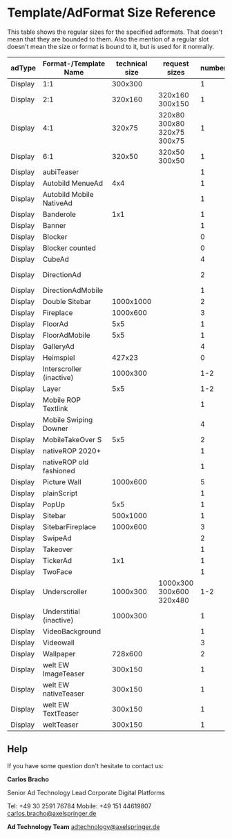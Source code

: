 # Template/AdFormat Size Reference

This table shows the regular sizes for the specified adformats. 
That doesn't mean that they are bounded to them. 
Also the mention of a regular slot doesn't mean the size or format is bound to it, 
but is used for it normally.

adType | Format-/Template Name    | technical size | request sizes | numberOfBanners | regular slot(s)
--- |--------------------------|----------------| -- | --- | --- 
Display | 1:1                      | 300x300        |  | 1 | mrec, teaser
Display | 2:1                      | 320x160        | 320x160<br/>300x150 | 1 | banner, mrec, teaser
Display | 4:1                      | 320x75         | 320x80<br/>300x80<br/>320x75<br/>300x75 | 1 | banner, mrec, teaser
Display | 6:1                      | 320x50         | 320x50<br/>300x50<br/> | 1 | banner, mrec, teaser
Display | aubiTeaser               |                |  | 1 | mrec, teaser
Display | Autobild MenueAd         | 4x4            |  | 1 | menuead
Display | Autobild Mobile NativeAd |                |  | 1 | mrec, teaser
Display | Banderole                | 1x1            |  | 1 | inpage
Display | Banner                   |                |  | 1 | all
Display | Blocker                  |                |  | 0 | all
Display | Blocker counted          |                |  | 0 | all
Display | CubeAd                   |                |  | 4 | all
Display | DirectionAd              |                |  | 2 | superbanner, billboard
Display | DirectionAdMobile        |                |  | 1 | banner2
Display | Double Sitebar           | 1000x1000      |  | 2 | sky
Display | Fireplace                | 1000x600       |  | 3 | superbanner
Display | FloorAd                  | 5x5            |  | 1 | inpage
Display | FloorAdMobile            | 5x5            |  | 1 | inpage
Display | GalleryAd                |                |  | 4 | banner
Display | Heimspiel                | 427x23         |  | 0 | betad
Display | Interscroller (inactive) | 1000x300       |  | 1-2 | inpage, mrec
Display | Layer                    | 5x5            |  | 1-2 | inpage
Display | Mobile ROP Textlink      |                |  | 1 | mrec, teaser
Display | Mobile Swiping Downer    |                |  | 4 | banner
Display | MobileTakeOver S         | 5x5            |  | 2 | inpage
Display | nativeROP 2020+          |                |  | 1 | mrec, teaser
Display | nativeROP old fashioned  |                |  | 1 | mrec, teaser
Display | Picture Wall             | 1000x600       |  | 5 | superbanner
Display | plainScript              |                |  | 1 | all
Display | PopUp                    | 5x5            |  | 1 | inpage
Display | Sitebar                  | 500x1000       |  | 1 | sky
Display | SitebarFireplace         | 1000x600       |  | 3 | superbanner
Display | SwipeAd                  |                |  | 2 | banner2
Display | Takeover                 |                |  | 1 | all
Display | TickerAd                 | 1x1            |  | 1 | inpage
Display | TwoFace                  |                |  | 1 | superbanner
Display | Underscroller            | 1000x300       | 1000x300<br/>300x600<br/>320x480 | 1-2 | inpage, mrec
Display | Understitial (inactive)  | 1000x300       |  | 1 | inpage, mrec
Display | VideoBackground          |                |  | 1 | superbanner
Display | Videowall                |                |  | 3 | superbanner
Display | Wallpaper                | 728x600        |  | 2 | superbanner
Display | welt EW ImageTeaser      | 300x150        |  | 1 | mrec, teaser
Display | welt EW nativeTeaser     | 300x150        |  | 1 | mrec, teaser
Display | welt EW TextTeaser       | 300x150        |  | 1 | mrec, teaser
Display | weltTeaser               | 300x150        |  | 1 | mrec, teaser

## Help

If you have some question don't hesitate to contact us:


__Carlos Bracho__
 
  Senior Ad Technology Lead 
  Corporate Digital Platforms
  
  Tel: +49 30 2591 76784
  Mobile: +49 151 44619807 
  carlos.bracho@axelspringer.de

__Ad Technology Team__
  adtechnology@axelspringer.de
